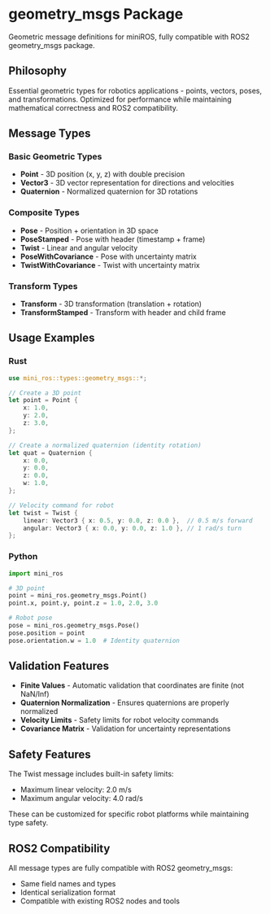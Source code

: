 # geometry_msgs Package

Geometric message definitions for miniROS, fully compatible with ROS2 geometry_msgs package.

## Philosophy

Essential geometric types for robotics applications - points, vectors, poses, and transformations. Optimized for performance while maintaining mathematical correctness and ROS2 compatibility.

## Message Types

### Basic Geometric Types
- **Point** - 3D position (x, y, z) with double precision
- **Vector3** - 3D vector representation for directions and velocities
- **Quaternion** - Normalized quaternion for 3D rotations

### Composite Types
- **Pose** - Position + orientation in 3D space
- **PoseStamped** - Pose with header (timestamp + frame)
- **Twist** - Linear and angular velocity
- **PoseWithCovariance** - Pose with uncertainty matrix
- **TwistWithCovariance** - Twist with uncertainty matrix

### Transform Types
- **Transform** - 3D transformation (translation + rotation)
- **TransformStamped** - Transform with header and child frame

## Usage Examples

### Rust
```rust
use mini_ros::types::geometry_msgs::*;

// Create a 3D point
let point = Point {
    x: 1.0,
    y: 2.0,
    z: 3.0,
};

// Create a normalized quaternion (identity rotation)
let quat = Quaternion {
    x: 0.0,
    y: 0.0,
    z: 0.0,
    w: 1.0,
};

// Velocity command for robot
let twist = Twist {
    linear: Vector3 { x: 0.5, y: 0.0, z: 0.0 },  // 0.5 m/s forward
    angular: Vector3 { x: 0.0, y: 0.0, z: 1.0 }, // 1 rad/s turn
};
```

### Python
```python
import mini_ros

# 3D point
point = mini_ros.geometry_msgs.Point()
point.x, point.y, point.z = 1.0, 2.0, 3.0

# Robot pose
pose = mini_ros.geometry_msgs.Pose()
pose.position = point
pose.orientation.w = 1.0  # Identity quaternion
```

## Validation Features

- **Finite Values** - Automatic validation that coordinates are finite (not NaN/Inf)
- **Quaternion Normalization** - Ensures quaternions are properly normalized
- **Velocity Limits** - Safety limits for robot velocity commands
- **Covariance Matrix** - Validation for uncertainty representations

## Safety Features

The Twist message includes built-in safety limits:
- Maximum linear velocity: 2.0 m/s
- Maximum angular velocity: 4.0 rad/s

These can be customized for specific robot platforms while maintaining type safety.

## ROS2 Compatibility

All message types are fully compatible with ROS2 geometry_msgs:
- Same field names and types
- Identical serialization format
- Compatible with existing ROS2 nodes and tools 